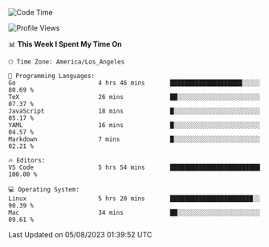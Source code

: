 <!--START_SECTION:waka-->
![Code Time](http://img.shields.io/badge/Code%20Time-502%20hrs%2010%20mins-blue)

![Profile Views](http://img.shields.io/badge/Profile%20Views-0-blue)

📊 **This Week I Spent My Time On** 

```text
🕑︎ Time Zone: America/Los_Angeles

💬 Programming Languages: 
Go                       4 hrs 46 mins       ████████████████████░░░░░   80.69 % 
TeX                      26 mins             ██░░░░░░░░░░░░░░░░░░░░░░░   07.37 % 
JavaScript               18 mins             █░░░░░░░░░░░░░░░░░░░░░░░░   05.17 % 
YAML                     16 mins             █░░░░░░░░░░░░░░░░░░░░░░░░   04.57 % 
Markdown                 7 mins              █░░░░░░░░░░░░░░░░░░░░░░░░   02.21 % 

🔥 Editors: 
VS Code                  5 hrs 54 mins       █████████████████████████   100.00 % 

💻 Operating System: 
Linux                    5 hrs 20 mins       ███████████████████████░░   90.39 % 
Mac                      34 mins             ██░░░░░░░░░░░░░░░░░░░░░░░   09.61 % 
```


 Last Updated on 05/08/2023 01:39:52 UTC
<!--END_SECTION:waka-->
